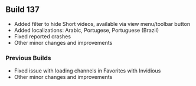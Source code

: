 ## Build 137
* Added filter to hide Short videos, available via view menu/toolbar button
* Added localizations: Arabic, Portugese, Portuguese (Brazil)
* Fixed reported crashes
* Other minor changes and improvements

### Previous Builds

* Fixed issue with loading channels in Favorites with Invidious
* Other minor changes and improvements
